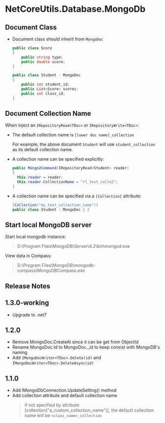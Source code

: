 ﻿# NetCoreUtils.Database.MongoDb

## Document Class

- Document class should inherit from `MongoDoc`

  ``` csharp
  public class Score
  {
      public string type;
      public double score;
  }

  public class Student : MongoDoc
  {
      public int student_id;
      public List<Score> scores;
      public int class_id;
  }
  ```

## Document Collection Name

When inject an `IRepositoryRead<TDoc>` or `IRepositoryWrite<TDoc>`:

- The default collection name is `[lower doc name]_collection`

  For example, the above document `Student` will use `student_collection` as its default
  collection name.

- A collection name can be specified explicitly:

  ``` csharp
  public Mongo2Command(IRepositoryRead<Student> reader)
  {
    this.reader = reader;
    this.reader.CollectionName = "rl_test_colle2";
  }
  ```

- A collection name can be specified via a `[Collection]` attribute:
  
  ``` csharp
  [Collection("my_test_collection_name")]
  public class Student : MongoDoc { }
  ```

## Start local MongoDB server

Start local mongodb instance:
> D:\Program Files\MongoDB\Server\4.2\bin\mongod.exe

View data in Compass:
> D:\Program Files\MongoDB\mongodb-compass\MongoDBCompass.exe

## Release Notes

## 1.3.0-working

- Upgrade to .net7

## 1.2.0

- Remove MongoDoc.CreateAt since it can be get from ObjectId
- Rename MongoDoc.Id to MongoDoc._id to keep consist with MongoDB's naming
- Add `IMongoDocWriter<TDoc>.Delete(id)` and `IMongoDocWriter<TDoc>.DeleteAsync(id)`

## 1.1.0

- Add IMongoDbConnection.UpdateSetting() method
- Add collection attribute and default collection name
  > if not specified by attribute [collection("a_custom_collection_name")], the default collection name will be `<class_name>_collection`
